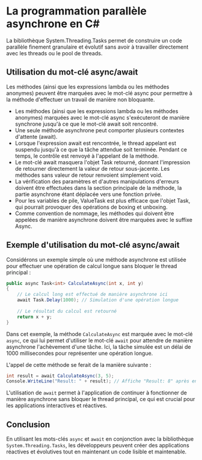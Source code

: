 # La programmation parallèle asynchrone en C#

La bibliothèque System.Threading.Tasks permet de construire un code parallèle finement granulaire et évolutif sans avoir à travailler directement avec les threads ou le pool de threads.

## Utilisation du mot-clé async/await

Les méthodes (ainsi que les expressions lambda ou les méthodes anonymes) peuvent être marquées avec le mot-clé async pour permettre à la méthode d'effectuer un travail de manière non bloquante.
- Les méthodes (ainsi que les expressions lambda ou les méthodes anonymes) marquées avec le mot-clé async s'exécuteront de manière synchrone jusqu'à ce que le mot-clé await soit rencontré.
- Une seule méthode asynchrone peut comporter plusieurs contextes d'attente (await).
- Lorsque l'expression await est rencontrée, le thread appelant est suspendu jusqu'à ce que la tâche attendue soit terminée. Pendant ce temps, le contrôle est renvoyé à l'appelant de la méthode.
- Le mot-clé await masquera l'objet Task retourné, donnant l'impression de retourner directement la valeur de retour sous-jacente. Les méthodes sans valeur de retour renvoient simplement void.
- La vérification des paramètres et d'autres manipulations d'erreurs doivent être effectuées dans la section principale de la méthode, la partie asynchrone étant déplacée vers une fonction privée.
- Pour les variables de pile, ValueTask est plus efficace que l'objet Task, qui pourrait provoquer des opérations de boxing et unboxing.
- Comme convention de nommage, les méthodes qui doivent être appelées de manière asynchrone doivent être marquées avec le suffixe Async.

## Exemple d'utilisation du mot-clé async/await

Considérons un exemple simple où une méthode asynchrone est utilisée pour effectuer une opération de calcul longue sans bloquer le thread principal :

```csharp
public async Task<int> CalculateAsync(int x, int y)
{
    // Le calcul long est effectué de manière asynchrone ici
    await Task.Delay(1000); // Simulation d'une opération longue
    
    // Le résultat du calcul est retourné
    return x + y;
}
```

Dans cet exemple, la méthode `CalculateAsync` est marquée avec le mot-clé `async`, ce qui lui permet d'utiliser le mot-clé `await` pour attendre de manière asynchrone l'achèvement d'une tâche. Ici, la tâche simulée est un délai de 1000 millisecondes pour représenter une opération longue.

L'appel de cette méthode se ferait de la manière suivante :

```csharp
int result = await CalculateAsync(3, 5);
Console.WriteLine("Result: " + result); // Affiche "Result: 8" après environ 1 seconde
```

L'utilisation de `await` permet à l'application de continuer à fonctionner de manière asynchrone sans bloquer le thread principal, ce qui est crucial pour les applications interactives et réactives.

## Conclusion

En utilisant les mots-clés `async` et `await` en conjonction avec la bibliothèque `System.Threading.Tasks`, les développeurs peuvent créer des applications réactives et évolutives tout en maintenant un code lisible et maintenable.
